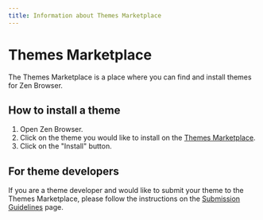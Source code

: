 ```yaml
---
title: Information about Themes Marketplace
---
```


# Themes Marketplace

The Themes Marketplace is a place where you can find and install themes for Zen Browser.

## How to install a theme

1. Open Zen Browser.
2. Click on the theme you would like to install on the [Themes Marketplace](https://zenbrowser.io/themes).
4. Click on the "Install" button.

## For theme developers

If you are a theme developer and would like to submit your theme to the Themes Marketplace, please follow the instructions on the [Submission Guidelines](themes-marketshare/themes-marketplace-submission-guidelines.md) page.
